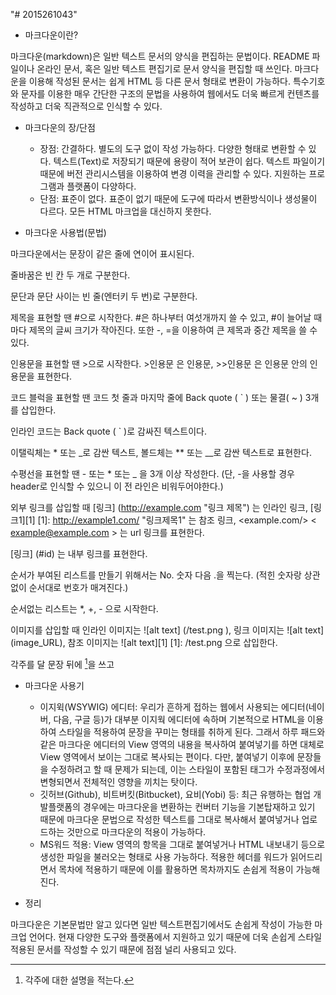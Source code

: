 "# 2015261043" 

- 마크다운이란?

마크다운(markdown)은 일반 텍스트 문서의 양식을 편집하는 문법이다. README 파일이나 온라인 문서, 혹은 일반 텍스트 편집기로 문서 양식을 편집할 때 쓰인다. 마크다운을 이용해 작성된 문서는 쉽게 HTML 등 다른 문서 형태로 변환이 가능하다. 특수기호와 문자를 이용한 매우 간단한 구조의 문법을 사용하여 웹에서도 더욱 빠르게 컨텐츠를 작성하고 더욱 직관적으로 인식할 수 있다.

- 마크다운의 장/단점
  - 장점: 간결하다. 별도의 도구 없이 작성 가능하다. 다양한 형태로 변환할 수 있다. 텍스트(Text)로 저장되기 때문에 용량이 적어 보관이 쉽다. 텍스트 파일이기 때문에 버전 관리시스템을 이용하여 변경 이력을 관리할 수 있다. 지원하는 프로그램과 플랫폼이 다양하다.
  - 단점: 표준이 없다. 표준이 없기 때문에 도구에 따라서 변환방식이나 생성물이 다르다. 모든 HTML 마크업을 대신하지 못한다.

- 마크다운 사용법(문법)

마크다운에서는 문장이 같은 줄에 연이어 표시된다.

줄바꿈은 빈 칸 두 개로 구분한다.

문단과 문단 사이는 빈 줄(엔터키 두 번)로 구분한다.

제목을 표현할 땐 #으로 시작한다. #은 하나부터 여섯개까지 쓸 수 있고, #이 늘어날 때마다 제목의 글씨 크기가 작아진다. 또한 -, =을 이용하여 큰 제목과 중간 제목을 쓸 수 있다.

인용문을 표현할 땐 >으로 시작한다. >인용문 은 인용문, >>인용문 은 인용문 안의 인용문을 표현한다.

코드 블럭을 표현할 땐 코드 첫 줄과 마지막 줄에 Back quote ( ` ) 또는 물결( ~ ) 3개를 삽입한다.

인라인 코드는 Back quote ( ` )로 감싸진 텍스트이다.

이탤릭체는 * 또는 _로 감싼 텍스트, 볼드체는 ** 또는 __로 감싼 텍스트로 표현한다.

수평선을 표현할 땐 - 또는 * 또는 _ 을 3개 이상 작성한다. (단, -을 사용할 경우 header로 인식할 수 있으니 이 전 라인은 비워두어야한다.)

외부 링크를 삽입할 때 [링크] (http://example.com "링크 제목") 는 인라인 링크, [링크1][1] [1]: http://example1.com/ "링크제목1" 는 참조 링크, <example.com/> < example@example.com > 는 url 링크를 표현한다.

[링크] (#id) 는 내부 링크를 표현한다.

순서가 부여된 리스트를 만들기 위해서는 No. 숫자 다음 .을 찍는다. (적힌 숫자랑 상관없이 순서대로 번호가 매겨진다.)

순서없는 리스트는 *, +, - 으로 시작한다.

이미지를 삽입할 때 인라인 이미지는 ![alt text] (/test.png ), 링크 이미지는 ![alt text] (image_URL), 참조 이미지는
![alt text][1]
[1]: /test.png 으로 삽입한다.

각주를 달 문장 뒤에 [^id]을 쓰고
[^id]: 각주에 대한 설명을 적는다.

- 마크다운 사용기
  - 이지윅(WSYWIG) 에디터: 우리가 흔하게 접하는 웹에서 사용되는 에디터(네이버, 다음, 구글 등)가 대부분 이지웍 에디터에 속하며 기본적으로 HTML을 이용하여 스타일을 적용하여 문장을 꾸미는 형태를 취하게 된다. 그래서 하루 패드와 같은 마크다운 에디터의 View 영역의 내용을 복사하여 붙여넣기를 하면 대체로 View 영역에서 보이는 그대로 복사되는 편이다. 다만, 붙여넣기 이후에 문장들을 수정하려고 할 때 문제가 되는데, 이는 스타일이 포함된 태그가 수정과정에서 변형되면서 전체적인 영향을 끼치는 탓이다.
  - 깃허브(Github), 비트버킷(Bitbucket), 요비(Yobi) 등: 최근 유행하는 협업 개발플랫폼의 경우에는 마크다운을 변환하는 컨버터 기능을 기본탑재하고 있기 때문에 마크다운 문법으로 작성한 텍스트를 그대로 복사해서 붙여넣거나 업로드하는 것만으로 마크다운의 적용이 가능하다.
  - MS워드 적용: View 영역의 항목을 그대로 붙여넣거나 HTML 내보내기 등으로 생성한 파일을 불러오는 형태로 사용 가능하다. 적용한 헤더를 워드가 읽어드리면서 목차에 적용하기 때문에 이를 활용하면 목차까지도 손쉽게 적용이 가능해진다.

- 정리

마크다운은 기본문법만 알고 있다면 일반 텍스트편집기에서도 손쉽게 작성이 가능한 마크업 언어다. 현재 다양한 도구와 플랫폼에서 지원하고 있기 때문에 더욱 손쉽게 스타일 적용된 문서를 작성할 수 있기 때문에 점점 널리 사용되고 있다. 


